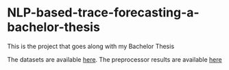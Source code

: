 # NLP-based-trace-forecasting-a-bachelor-thesis
This is the project that goes along with my Bachelor Thesis

The datasets are available [here](https://data.4tu.nl/search?search=BPI+Challenge).
The preprocessor results are available [here](https://drive.google.com/drive/folders/1KkJYv4kzd_MlzRnICntYXacr5yuHMMYz?usp=sharing)
